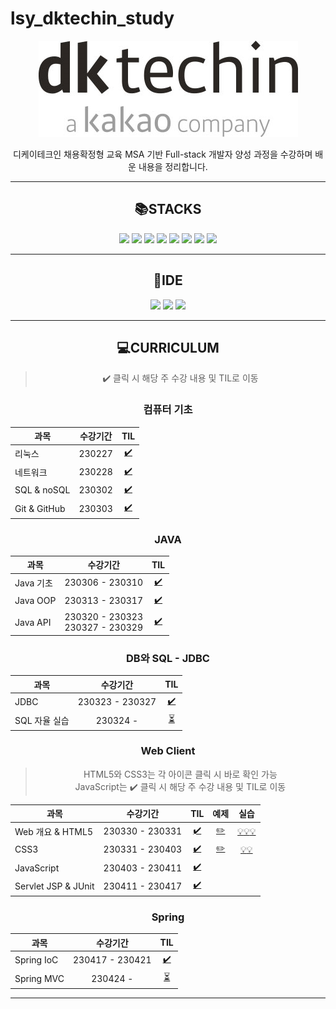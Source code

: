 # lsy_dktechin_study
<div align="center">

[![dk 로고](./TIL/image/2023-03-21-12-28-07.png)](https://dktechin.com/service/main/index)

디케이테크인 채용확정형 교육 MSA 기반 Full-stack 개발자 양성 과정을 수강하며 배운 내용을 정리합니다.


---

## :books:STACKS
<img src="https://img.shields.io/badge/java-007396?style=for-the-badge&logo=java&logoColor=white"> <img src="https://img.shields.io/badge/linux-FCC624?style=for-the-badge&logo=linux&logoColor=white"> <img src="https://img.shields.io/badge/github-181717?style=for-the-badge&logo=github&logoColor=white"> <img src="https://img.shields.io/badge/mysql-4479A1?style=for-the-badge&logo=mysql&logoColor=white"> <img src="https://img.shields.io/badge/html5-E34F26?style=for-the-badge&logo=html5&logoColor=white">
<img src="https://img.shields.io/badge/css-1572B6?style=for-the-badge&logo=css3&logoColor=white">
<img src="https://img.shields.io/badge/javascript-F7DF1E?style=for-the-badge&logo=javascript&logoColor=black">
<img src="https://img.shields.io/badge/spring-6DB33F?style=for-the-badge&logo=spring&logoColor=white">
<!--
<img src="https://img.shields.io/badge/springboot-6DB33F?style=for-the-badge&logo=springboot&logoColor=white">
<img src="https://img.shields.io/badge/vue.js-4FC08D?style=for-the-badge&logo=vue.js&logoColor=white">
<img src="https://img.shields.io/badge/node.js-339933?style=for-the-badge&logo=Node.js&logoColor=white">
<img src="https://img.shields.io/badge/Docker-2496ED?style=for-the-badge&logo=Docker&logoColor=white">
<img src="https://img.shields.io/badge/Kubernetes-326CE5?style=for-the-badge&logo=Kubernetes&logoColor=white"> -->

---
## :wrench:IDE
<img src="https://img.shields.io/badge/eclipse IDE-2C2255?style=for-the-badge&logo=eclipseide&logoColor=white">
<img src="https://img.shields.io/badge/IntelliJ IDEA-000000?style=for-the-badge&logo=intellijidea&logoColor=white">
<img src="https://img.shields.io/badge/VSCODE-007ACC?style=for-the-badge&logo=visualstudiocode&logoColor=white">

---

## :computer:CURRICULUM
> :heavy_check_mark: 클릭 시 해당 주 수강 내용 및 TIL로 이동 
  ### 컴퓨터 기초

| 과목           | 수강기간   | TIL |
| ------------ | :------: | :---: |
| 리눅스          | 230227 | [:heavy_check_mark:](/TIL/01.%20컴퓨터%20기초/230227_Linux.md)     |
| 네트워크         | 230228 | [:heavy_check_mark:](/TIL/01.%20%EC%BB%B4%ED%93%A8%ED%84%B0%20%EA%B8%B0%EC%B4%88/230228_network_web.md)     |
| SQL & noSQL  | 230302 | [:heavy_check_mark:](/TIL/01.%20컴퓨터%20기초/230302_SQL&NoSQL.md)    |
| Git & GitHub | 230303 | [:heavy_check_mark:](/TIL/01.%20컴퓨터%20기초/230303_Git&GitHub.md)
### JAVA
| 과목       | 수강기간            | TIL | 
| -------- | :---------------: | :---: | 
| Java 기초  | 230306 - 230310 |  [:heavy_check_mark:](/TIL/02.%20Java%20%EA%B8%B0%EC%B4%88/)  |
| Java OOP | 230313 - 230317 | [:heavy_check_mark:](/TIL/03.%20Java%20OOP/)  |
| Java API | 230320 - 230323<br>230327 - 230329 | [:heavy_check_mark:](/TIL/04.%20Java%20API/) |



### DB와 SQL - **JDBC**
| 과목       | 수강기간      | TIL |
| -------- | :---------------: | :---: | 
| JDBC | 230323 - 230327 | [:heavy_check_mark:](/TIL/05.%20JDBC/)
| SQL 자율 실습 | 230324 -  | [:hourglass_flowing_sand:](/SQL%20exercise/SQL%20%EC%9E%90%EC%9C%A8%20%EC%8B%A4%EC%8A%B5.md)


### Web Client 
> HTML5와 CSS3는 각 아이콘 클릭 시 바로 확인 가능  
> JavaScript는 :heavy_check_mark: 클릭 시 해당 주 수강 내용 및 TIL로 이동 

| 과목       | 수강기간      | TIL | 예제 | 실습 |
| -------- | :---------------: | :---: | :---: | :---: |
| Web 개요 & HTML5 | 230330 - 230331 | [:heavy_check_mark:](/TIL/06.%20Web%20Client/230330_Web%20%EA%B0%9C%EC%9A%94%20%26%20HTML5.md) | [:pencil2:](/eclipse-workspace/edu/src/main/webapp/htmlexam/) | [:bulb:](/eclipse-workspace/edu/src/main/webapp/htmlexam/homework1.html)[:bulb:](/eclipse-workspace/edu/src/main/webapp/htmlexam/visitorForm.html)[:bulb:](/eclipse-workspace/edu/src/main/webapp/htmlexam/calcForm.html)
| CSS3 | 230331 - 230403 | [:heavy_check_mark:](/TIL/06.%20Web%20Client/230331_CSS.md) | [:pencil2:](/eclipse-workspace/edu/src/main/webapp/cssexam/)| [:bulb:](/eclipse-workspace/edu/src/main/webapp/cssexam/csslab1.html)[:bulb:](/eclipse-workspace/edu/src/main/webapp/cssexam/homework2.html)
| JavaScript | 230403 - 230411 | [:heavy_check_mark:](/TIL/06.%20Web%20Client/) |
| Servlet JSP & JUnit | 230411 - 230417 | [:heavy_check_mark:](/TIL/07.%20Servlet%20JSP/) | 


### Spring
| 과목       | 수강기간      | TIL |
| -------- | :---------------: | :---: | 
| Spring IoC | 230417 - 230421 | [:heavy_check_mark:](/TIL/08.%20Spring/) |
| Spring MVC | 230424 - | [:hourglass_flowing_sand:](/TIL/08.%20Spring/)

<!-- | Spring MVC |
| Spring boot | 
<!--
---------------- 게시판 구현 실습
- Spring FW(DI, MVC, Rest, JdbcTemplate)
------------------------------ 1차 미니 프로젝트
- JPA
- Spring Boot (AOP, Security, Data JPA)
- Vue.js & Node.js
------------------------------ 2차 미니 프로젝트
Docker 를 활용한 컨테이너 기반 웹 애플리케이션 구현(MSA)
클라우드 기반 운영 환경 - 쿠버네티스, CICD
------------------------------ 최종 프로젝트 -->

---
</div>
